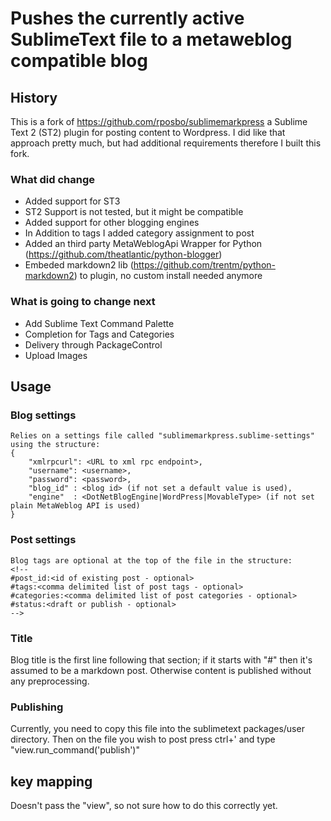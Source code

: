 # Pushes the currently active SublimeText file to a metaweblog compatible blog

## History
This is a fork of https://github.com/rposbo/sublimemarkpress a Sublime Text 2 (ST2) plugin for posting content to Wordpress. I did like that approach pretty much, but had additional requirements therefore I built this fork.

### What did change
- Added support for ST3
- ST2 Support is not tested, but it might be compatible
- Added support for other blogging engines
- In Addition to tags I added category assignment to post
- Added an third party MetaWeblogApi Wrapper for Python (https://github.com/theatlantic/python-blogger)
- Embeded markdown2 lib (https://github.com/trentm/python-markdown2) to plugin, no custom install needed anymore

### What is going to change next
- Add Sublime Text Command Palette
- Completion for Tags and Categories
- Delivery through PackageControl
- Upload Images

## Usage
### Blog settings
	Relies on a settings file called "sublimemarkpress.sublime-settings" using the structure:
	{
	    "xmlrpcurl": <URL to xml rpc endpoint>,
	    "username": <username>,
	    "password": <password>,
	    "blog_id" : <blog id> (if not set a default value is used),
	    "engine"  : <DotNetBlogEngine|WordPress|MovableType> (if not set plain MetaWeblog API is used)
	}

### Post settings
	Blog tags are optional at the top of the file in the structure:
	<!-- 
	#post_id:<id of existing post - optional>
	#tags:<comma delimited list of post tags - optional>
	#categories:<comma delimited list of post categories - optional>
	#status:<draft or publish - optional>
	-->

### Title
Blog title is the first line following that section; if it starts with "#" then it's assumed to be a markdown post. Otherwise content is published without any preprocessing.

### Publishing
Currently, you need to copy this file into the sublimetext packages/user directory. Then on the file you wish to post press ctrl+' and type "view.run_command('publish')"

## key mapping
Doesn't pass the "view", so not sure how to do this correctly yet.